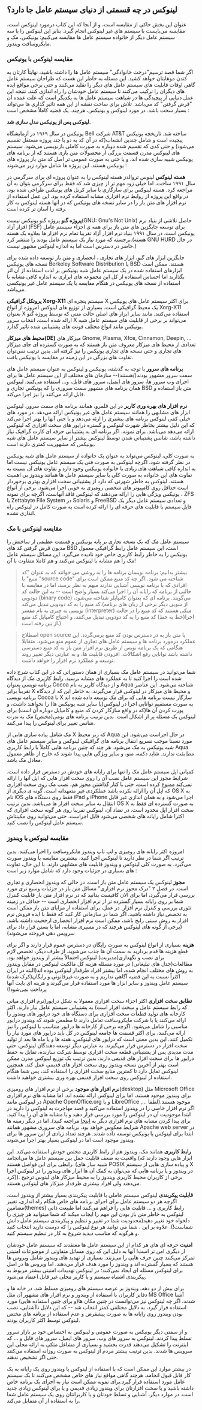## لینوکس در چه قسمتی از دنیای سیستم عامل جا دارد؟

عنوان این بخش حاکی از مقایسه است، و از آنجا که این کتاب درمورد لینوکس است، مقایسه می‌بایست با سیستم های غیر لینوکس انجام گیرد. بنابر این لینوکس را با سه سیستم عامل دیگر از خانواده سیستم عامل ها مقایسه می‌کنیم: یونیکس، مک و مایکروسافت ویندوز.

### مقایسه لینوکس با یونیکس

اگر شما قصد ترسیم"درخت خانوادگی" سیستم عامل ها را داشته باشید، نهایتاً کارتان به کندن موهایتان خواهد کشید. این مسئله به خاطر این هست که طراحان سیستم عامل گاهی اوقات قابلیت های سیستم عامل های دیگر را تقلید می‌کنند و حتی برخی مواقع ایده های دیگران را ترکیب می‌کنند تا سیستم عامل خودشان را راه اندازی کنند. نتیجه این عمل دنیایی از پیچیدگی ها در شباهت سیستم عامل ها به یکدیگر است که علت عمده آن "قرض گرفتن" کد می‌باشد. تلاش برای ساخت نقشه از این همه تاثیر گذاری ها می‌تواند بسیار سخت باشد. در مورد لینوکس و یونیکس، هرچند،  یک قضیه کاملاً مشخص است :

**لینوکس پس از یونیکس مدل سازی شد.**

یونیکس در سال ۱۹۶۹ در آزمایشگاه Bell شرکت AT&T ساخته شد. تاریخچه یونیکس پیچیده است و شامل چندین انشعاب(که در آن کد به دو یا چند پروژه مستقل تقسیم می‌شود) و حتی کدی که تقسیم شده دوباره به صورت کاملی بازنویسی می‌شود. سیستم های لینوکس مدرن قسمت بزرگی از محصولات متن بازی هستند که از برنامه های یونیکس شبیه سازی شده اند، و یا حتی به صورت عمومی تر اصل کد متن باز پروژه های یونیکس هستند. این پروژه ها شامل موارد زیر می‌شوند :

**هسته لینوکس** لینوس تروالدز هسته لینوکس را به عنوان پروژه ای برای سرگرمی در سال ۱۹۹۱ ساخت، اما خیلی زود مهم تر از چیزی شد که فقط برای سرگرمی بتوان به آن مراجعه کرد. هسته لینوکس برای سازگاری با سایر کرنل های یونیکس طراحی شده بود، در واقع این پروژه از روابط نرم افزاری مشابه استفاده کرده بود. این عمل استفاده از نرم افزار های متن باز را در سایر نسخه های یونیکس که در آنها هسته لینوکس به کار رفته را آسان تر کرده است.

**پروژه گنو** پروژه گنو یونیکس نیست(GNU: Gnu's Not Unix) حاصل تلاشی از بنیاد نرم افزار آزاد (FSF) برای توسعه جایگزین های متن باز  برای همه ی اجزاء سیستم عامل یونیکس است. در سال ۱۹۹۱ بنیاد نرم افزار آزاد تقریبا تمام نرم افزار ها بعلاوه یک هسته برجسته که مورد نیاز یک سیستم عامل بودند را منتشر کرد.(هسته GNU HURD در حال حاضر در دسترس است اما به اندازه لینوکس مشهور نیست.)

جایگزین ابزار های گنو، ابزار های تجاری ، انحصاری و متن باز توسعه داده شده برای نسخه های یونیکس Berkeley Software Distribution یا BSD هستند. ممکن است ابزارهای استفاده شده در یک سیستم عامل شبه یونیکس بر لذت استفاده از آن اثر بگذارند اما احساس استفاده از کل این مجموعه های ابزاری به اندازه کافی مشابه با استفاده از نسخه های یونیکس در هنگام مقایسه با یک سیستم عامل غیر یونیکسی می‌باشد.

**پروتکل گرافیکی Xorg-X11** سیستم پنجره ای X برای اکثر سیستم عامل های یونیکس یک محیط گرافیکی است. بسیاری از توزیع های لینوکس امروزه از انواع Xorg-X11 بعنوان X استفاده می‌کنند. مانند سایر ابزار های اصلی حالت متنی که توسط پروژه گنو ارائه شده است، انتخاب سرور X می‌تواند بر برخی از قابلیت های سیستم عامل شبه یونیکس مانند انواع مختلف فونت های پشتیبانی شده تاثیر گذارد.

**محیط های میزکار(DE)** میزکار های Gnome, Plasma, Xfce, Cinnamon, Deepin, ... تعدادی از محیط های میزکار معروف متن باز هستند که به صورت گسترده ای جای میزکار های تجاری و حتی نسخه های تجاری یونیکس را نیز گرفته اند. بدین ترتیب نمی‌توان تفاوت های بزرگی در این زمینه در مقایسه با یونیکس یافت.

**برنامه های سرور** با توجه به گذشته، یونیکس و لینوکس به عنوان سیستم عامل های سمت سرور مشهور بودند(/هستند)-- سازمان های مختلف از این سیستم عامل ها برای اجرای وب سرور ها، سرور های ایمیل، سرور های فایل، و... استفاده می‌کنند. لینوکس همان برنامه های مشهور سمت سروری را که یونیکس تجاری و BSD متن باز استفاده و قابل ارائه می‌کنند را نیز اجرا می‌کند.

**نرم افزار های بهره وری کاربر** در این قلمرو، همانند برنامه های سمت سرور، لینوکس ابزار های مشابهی را همانند سیستم عامل های غیر یونیکس ارائه می‌دهد. در مورد های خیلی کمی لینوکس برنامه های بیشتری را ارئه می‌دهد و یا حتی آنها را بهتر اجرا می‌کند که این دلیل بیشتر بخاطر شهرت لینوکس و گستره درایور های سخت افزاری که لینوکس ارائه می‌دهد می‌باشد. برای نمونه، اگر برنامه ای به پشتیبانی حرفه ای کارت گرافیک نیاز داشته باشد، شانس پشتیبانی شدن توسط لینوکس بیشتر از سایر سیستم عامل های شبه یونیکس که مشهوریت کمتری دارند است.


به صورت کلی، لینوکس می‌تواند به عنوان یک خانواده از سیستم عامل های شبه یونیکس در نظر گرفته شود. اگرچه لینوکس به صورت فنی یک سیستم عامل یونیکس نیست اما به اندازه کافی شباهت های زیادی با خانواده یونیکس وجود دارد و  تفاوت های آن نسبت به تفاوت های این خانواده به صورت کلی با سایر سیستم عامل ها همانند ویندوز بی اهمیت هستند. لینوکس به خاطر شهرتی که دارد از پشتیبانی سخت افزاری بهتری برخوردار است حداقل روی کامپیوتر های شخصی رومیزی به خوبی اجرا می‌شود. برخی از انواع یونیکس ویژگی هایی را ارائه می‌دهند که لینوکس فاقد آنهاست، اگرچه برای نمونه ، ZFS یا Zettabyte File System در Solaris و FreeBSD و تعدادی سیستم عامل دیگر یک فایل سیستم با قابلیت های حرفه ای را ارائه کرده است به صورت کامل در لینوکس راه اندازی نشده.


### مقایسه لینوکس با مک

سیستم عامل مک که یک نسخه تجاری بر پایه یونیکس و قسمت عظیمی از ساختش را مدیون قرض گرفتن کد های BSD است، این سیستم عامل رابط گرافیکی معمول یونیکس را به خاطر رابط کاربری خاص خود نادیده می‌گیرد. این مسائل سیستم عامل مک را هم مشابه با لینوکس می‌کنند و هم کاملا متفاوت با آن!

> بیشتر بدانیم: برنامه نویسان برنامه ها را به روشی می خوانند که به عنوان "کد منبع" یا "source code" شناخته می شود. اگر چه کد منبع ممکن است برای افرادی که با برنامه نویسی آشنایی ندارند مبهم به نظر برسد، اما در مقایسه با حالتی از برنامه که رایانه آن را اجرا می‌کند بسیار واضح است -- به این حالت کد دودویی (binary code) می‌گویند. برنامه ای که بعنوان کامپایلر شناخته می‌شود، کد منبع را به کد دودویی تبدیل می‌کند.(از سویی دیگر برخی از زبان های برنامه نویسی به چیزی به نام مفسر (interpreter) متکی هستند که کد منبع را در حالت اجرا(خط به خط) کد منبع را به کد دودویی تبدیل می‌کنند، و احتیاج کامپایل کد منبع از بین رفته است.)

> اصطلاح open source یا متن باز به در دسترس بودن کد منبع برمی‌گردد. این عملکرد درمورد برنامه ها و سیستم عامل های تجاری از عموم منع می‌شود. متقابلا هنگامی که یک برنامه نویس از طریق نرم افزار متن باز به کد منبع دسترسی داشته باشد توانایی رفع اشکالات، افزودن قابلیت ها، و به عبارتی دیگر تغییر روند توسعه و عملکرد نرم افزار را خواهد داشت.


شما می‌توانید در سیستم عامل مک بسیاری از همان دستوراتی که در این کتاب شرح داده شده است را اجرا کنید تا به عملکرد های مشابه برسید. رابط کاربری مک از دیدگاه برنامه نویسی بعنوان Cocoa و از دیدگاه کاربر به نام Aqua شناخته می‌شود. این عناصر تقریباً برابر X و محیط های میزکار در لینوکس قرار می‌گیرند. به خاطر این که از دیدگاه برنامه نویسی Cocoa با X سازگار نیست برنامه هایی که برای  مک توسعه داده شده اند به صورت مستقیم توانایی اجرا در لینوکس(یا سایر شبه یونیکس ها) را نخواهند داشت، و پورت کردن آن ها(که در واقع سازگار کردن کد منبع و کامپایل دوباره آن است) برای لینوکس یک مسئله پر از اشکال است. بدین ترتیب برنامه های بومی(مختص) مک به ندرت شانس تغییر برای لینوکس را پیدا می‌کنند.

مک شامل پیاده سازی هایی از X که زیر محیط Aqua در حال اجراست می‌شود. این مورد نسبتا موجب تسریع انتقال برنامه های گرافیکی لینوکس و سایر سیستم عامل های شبه یونیکس به مک می‌شود. هر چند که چنین برنامه هایی کاملاً با رابط کاربری Aqua مطابقت ندارند. شاید دکمه، منو، و سایر ویژگی هایی پیدا شوند که خارج از ظاهر معمول معادل مک باشد.

کمپانی اپل سیستم عامل مک را تنها برای رایانه های خودش در دسترس قرار داده است. شرایط مجوز این سیستم عامل نصب آن را روی سخت افزار هایی که اپل آنها را ارائه نمی‌کند ممنوع کرده است، حتی با کنار گذاشتن مجوز هم، نصب مک روی سخت افزاری که اپل آن را ارائه نکرده باشد عملکردی غیر متعهدانه است. گونه ی دیگری از OS X به نام iOS فقط روی دستگاه های iPad  و iPhone اجرا می‌شود و به همان اندازی غیر قابل انتقال به سایر سخت افزار ها می‌باشد. بدین ترتیب OS X به صورت گسترده ای فقط به سخت افزار اپل محدود است. در تضاد آن، لینوکس تقریبا روی هر گونه سخت افزاری که اکثرا شامل رایانه های شخصی می‌شود قابل اجراست. حتی می‌توانید روی مکینتاش سیستم عامل لینوکس را نصب کنید.


### مقایسه لینوکس با ویندوز

امروزه اکثر رایانه های رومیزی و لپ تاپ ویندوز مایکروسافت را اجرا می‌کنند. بدین ترتیب اگر شما در نظر دارید تا لینوکس اجرا کنید، بیشترین مقایسه با ویندوز صورت می‌گیرد. به صورت کلی لینوکس و ویندوز قابلیت های مشابهی دارند. با این حال، تفاوت های بسیاری در جزئیات وجود دارد که شامل موارد زیر است :

**مجوز** لینوکس یک سیستم عامل متن باز است، در حالی که ویندوز انحصاری و تجاری است. در فصل ۲ "درک مجوز نرم افزاری" مسائل متن باز در جزئیات وسیع تری مورد بررسی قرار می‌گیرد، اما برای الان کافیست بدانید که در نرم افزار متن باز قابلیت کنترل شما بر روی رایانه بسیار گسترده تر از نرم افزار انحصاری است -- حداقل در زمینه تئوری بررسی و کنترل نرم افزار. در عمل، برای استفاده از مزایای متن باز ممکن است به تخصص نیاز داشته باشید. اگر شما در سازمانی کار کنید که فقط با ایده فروش نرم افزار به روش سنتی رایج باشد، ممکن است نرم افزار انحصاری ارجحیت داشته باشد.(برخی از گونه های لینوکس هرچند که در مسیری مشابه، اما با بستن قرار داد برای سرویس دهی فروخته می‌شوند)

**هزینه** بسیاری از انواع لینوکس به صورت رایگان در دسترس عموم قرار دارند و اگر برای قطع هزینه ها قدم بردارید به سمت آن ها جذب می‌شوید. از طرف دیگر، تخصص لازم برای نصب و نگهداری(مدیریت) لینوکس احتمالاً بیشتر از ویندوز خواهد بود. مطالعات(جدل های تبلیغاتی) در مورد مسئله هزینه کل مالکیت لینوکس در مقابل ویندوز به روش های مختلف انجام شده، اما بیشتر افراد طرفدار لینوکس بوده اند(البته در ایران اکثراً نسبت به این قضیه آگاهی نداریم و به صورت غیرقانونی و رایگان(کرک شده) سیستم عامل ویندوز و سایر ابزار ها مورد استفاده قرار می‌گیرند و هزینه ای بابت آنها پرداخت نمی‌شود!)

**تطابق سخت افزاری** اکثر اجزاء سخت افزاری معمولا به شکل درایور(نرم افزاری میانی که رابط سیستم عامل و سخت افزار است) به پشتیبانی سیستم عامل نیاز دارند. اکثر کارخانه های تولید قطعات سخت افزاری برای دستگاه های خود درایور های ویندوز را ارائه می‌کنند یا با شرکت مایکروسافت تعامل دارند تا مطمعن شوند که ویندوز درایور مناسبی را شامل می‌شود. اگرچه برخی از کارخانه ها درایور متناسب با لینوکس را نیز ارائه می‌کنند، برای اکثر قسمت ها جامعه لینوکس در کل باید درایور های مورد نیاز را تکمیل کنند. این بدین معنی است که درایور های لینوکس، هفته ها و یا ماه ها بعد از تولید سخت افزار در دسترس قرار می‌گیرند. به عبارتی دیگر توسعه دهندگان لینوکس، حتی مدت مدیدی پس از پشتیبانی قطعه سخت افزاری توسط شرکت سازنده، تمایل به حفظ درایور ها برای سخت افزار های قدیمی دارند. بدین ترتیب یک توزیع لینوکس مدرن ممکن است بهتر از آخرین نسخه ویندوز روی سخت افزار های قدیمی عمل کند. همچنین لینوکس تمایل دارد تا کمترین منابع سخت افزاری را استفاده کند، پس شما هنگام استفاده از لینوکس روی سخت افزار قدیمی بهره وری بیشتری خواهید داشت.

**نرم افزار های موجود** برخی از نرم افزار های رومیزی(desktop) مثل Microsoft Office برای ویندوز موجود هستند، اما برای لینوکس ارائه نشده اند. اما مشابه های نرم افزاری در لینوکس مانند Apache OpenOffice.org و یا LibreOffice ,... موجود هستند.(لطفا اگر نرم افزار خاصی را در ویندوز استفاده می‌کنید و قصد مهاجرت به لینوکس را دارید در ابتدا موجودیت آن در لینوکس را مورد بررسی قرار دهید و یا مشابه های آن را پیدا کنید. برای پیدا کردن مشابه های نرم افزاری دیگر به [اینجا](https://alternativeto.net/) مراجعه کنید). اما در دیگر زمینه ها شرایط معکوس خواهد بود. برنامه های سروری مشهور همانند Apache web server  در ابتدا برای لینوکس یا یونیکس توسعه داده شدند. هرچند تعداد زیادی از این سرور ها برای ویندوز موجود است اما در لینوکس بسیار بهتر اجرا می‌شوند.

**رابط کاربری** همانند مک، ویندوز هم از رابط کاربری مختص خودش استفاده می‌کند. این واقعیت به ضعف قابلیت حمل بین سیستم عامل ها می‌انجامد.(ابزار هایی وجود دارند که رابطی برای این فواصل هستند. (شبیه ساز های POSIX و پیاده سازی هایی از سیستم X در ویندوز و یا برنامه هایی که می‌توان به کمک آن ها ابزار های ویندوز را در لینوکس اجرا کرد)). برخی از کاربران محیط کاربری ویندوز را به محیط میزکار های لینوس ترجیح می‌دهند ولی افراد بیشتری طرفدار میزکار های لینوکس هستند.

**قابلیت پیکربندی** لینوکس سیستم عاملی با قابلیت پیکربندی بسیار بیشتر از ویندوز است. اگرچه هر دو سیستم عامل برای اجرای برنامه های خاص هنگام راه اندازی، تغییر مضامین(themes) رابط کاربری و ... قابلیت هایی را فراهم می‌کنند اما طبیعت ذاتی لینوکس به خاطر متن باز بودن این مهم را ایجاب میکند که شما میتوانید هر چیزی را دلخواه خود تغییر دهید(محدودیت شما در تغییر و تنظیم و پیکربندی سیستم عامل دانش شماست!). علاوه بر این ، شما می توانید هر نوع لینوکس را که دوست دارید انتخاب کنید و هرگونه که مناسب دیدید شروع به کار در تنظیم سیستم کنید.

**امنیت** حرفه ای های هر کدام از این سیستم عامل ها معتقدند که سیستم عامل خودشان از دیگری امن تر است! آنها به دلیل این که روی مسائل متفاوتی از موضوعات امنیتی تمرکز می‌کنند چنین حرف هایی را می‌زنند. بسیاری از تهدید های ویندوز شامل ویروس ها هستند که بسیار گسترده اند و ویندوز را مورد هدف قرار می‌دهند. اما ویروس ها در اصل برای لینوکس مسئله ای ایجاد نمی‌کنند؛ در لینوکس تهدیدات امنیتی بیشتر مربوط به  پیکربندی اشتباه سیستم و یا کاربر محلی غیر قابل اعتماد می‌شود.


برای بیش از دو دهه، ویندوز بر عرصه سیستم های رومیزی مسلط شد. در خانه ها و دفاتر کاربران با استفاده از ویندوز و نرم افزار های مشهور آن مثل MS Office آشنا شدند، اگر چه لینوکس نیز می‌توانست در چنین مکان ها(و برای چنین استفاده هایی) مورد استفاده قرار گیرد، به دلایل مختلفی کمتر انتخاب شد -- که این دلایل ناآشنایی، نصب بودن ویندوز روی رایانه ها به صورت پیشفرض و عدم استفاده از برنامه های مختص لینوکس توسط اکثر کاربران بودند.

و از سمتی دیگر یونیکس به صورت عمومی و لینوکس به اختصاص خود بر بازار سرور تسلط پیدا کردند. لینوکس به سرور های وب، سرور های ایمیل، سرور های فایل و ... که اینترنت را تشکیل می‌دهند قدرت بخشید و بسیاری از مشاغل متکی به ارائه محلی این سرویس ها شدند. بدین ترتیب بیشتر مردم از لینوکس به صورت روزانه استفاده می‌کنند حتی اگر تشخیص ندهند.

در بیشتر موارد این ممکن است که با استفاده از لینوکس یا ویندوز روی یک رایانه به یک کار قابل قبول انجامد. هرچند گاهی مواقع نیاز های خاص مشخص می‌کنند تا یک سیستم عامل مورد استفاده قرار گیرد.برای نمونه ممکن است نیاز به اجرای یک برنامه خاص داشته باشید و یا سخت افزارتان برای ویندوز زیادی قدیمی و یا برای لینوکس زیادی جدید است. در موارد دیگر، آشنایی و تسلط خودتان و یا کاربرانتان روی یک سیستم عامل شما را به استفاده از آن متمایل می‌کند.

